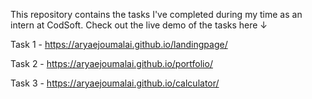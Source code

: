 This repository contains the tasks I've completed during my time as an intern at CodSoft. Check out the live demo of the tasks here ↓


Task 1 - https://aryaejoumalai.github.io/landingpage/

Task 2 - https://aryaejoumalai.github.io/portfolio/

Task 3 - https://aryaejoumalai.github.io/calculator/
